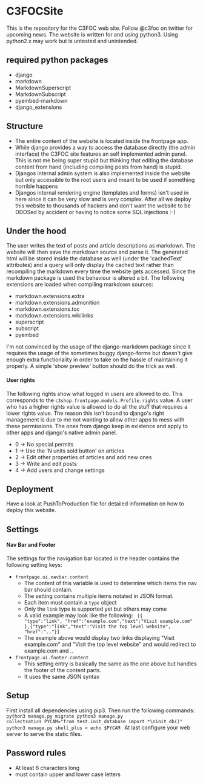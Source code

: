 # C3FOCSite
This is the repository for the C3FOC web site. Follow @c3foc on twitter for upcoming news.
The website is written for and using python3. Using python2.x may work but is untested and unintended.

## required python packages

 * django
 * markdown
 * MarkdownSuperscript
 * MarkdownSubscript
 * pyembed-markdown
 * django_extensions

## Structure

 * The entire content of the website is located inside the
   frontpage app.
 * While django provides a way to access the database directly (the
   admin interface) the C3FOC site features an self implemented admin
   panel. This is not me being super stupid but thinking that editing
   the database content from hand (including compiling posts from hand)
   is stupid.
 * Djangos internal admin system is also implemented inside the website
   but only accessible to the root users and meant to be used if
   something horrible happens
 * Djangos internal rendering engine (templates and forms) isn't used in
   here since it can be very slow and is very complex. After all we deploy
   this website to thousands of hackers and don't want the website to be
   DDOSed by accident or having to notice some SQL injections :-)

## Under the hood

The user writes the text of posts and article descriptions as markdown.
The website will then save the markdown source and parse it. The generated
html will be stored inside the database as well (under the 'cachedText'
attributes) and a query will only display the cached text rather than
recompiling the markdown every time the website gets accessed. Since the
markdown package is used the behaviour is altered a bit. The following
extensions are loaded when compiling markdown sources:

* markdown.extensions.extra
* markdown.extensions.admonition
* markdown.extensions.toc
* markdown.extensions.wikilinks
* superscript
* subscript
* pyembed

I'm not convinced by the usage of the django-markdown package since it
requires the usage of the sometimes buggy django-forms but doesn't give
enough extra functionality in order to take on the hassle of maintaining
it properly. A simple 'show preview' button should do the trick as well.

#### User rights

The following rights show what logged in users are allowed to do. This
corresponds to the <code>c3shop.frontpage.models.Profile.rights</code>
value. A user who has a higher rights value is allowed to do all the
stuff that requires a lower rights value. The reason this isn't bound to
django's right management is due to me not wanting to allow other apps
to mess with these permissions. The ones from django keep in existence
and apply to other apps and django's native admin panel.

* 0 -> No special permits
* 1 -> Use the 'N units sold button' on articles
* 2 -> Edit other properties of articles and add new ones
* 3 -> Write and edit posts
* 4 -> Add users and change settings

## Deployment

Have a look at PushToProduction file for detailed information on how to
deploy this website.

## Settings
#### Nav Bar and Footer
The settings for the navigation bar located in the header contains the
following setting keys:
* <code>frontpage.ui.navbar.content</code>
    - The content of this variable is used to determine which items the
      nav bar should contain.
    - The setting contains multiple items notated in JSON format.
    - Each item must contain a <code>type</code> object
    - Only the <code>link</code> type is supported yet but others may
      come
    - A valid example may look like the following:
        <code>
        [{
            "type":"link",
            "href":"example.com","text":"Visit example.com"
        },{"type":"link","text":"Visit the top level website",
        "href":".."}]
        </code>
    - The example above would display two links displaying "Visit
    example.com" and "Visit the top level website" and would redirect to
    example.com and ..
* <code>frontpage.ui.footer.content</code>
    - This setting entry is basically the same as the one above but
      handles the footer of the content parts.
    - It uses the same JSON syntax

## Setup
First install all dependencies using pip3. Then run the following commands:
<code>
python3 manage.py migrate
python3 manage.py collectsatics
PYCAM="from test.init_database import *\ninit_db()"
python3 manage.py shell_plus < echo $PYCAM
</code>
At last configure your web server to serve the static files.

## Password rules
 * At least 6 characters long
 * must contain upper and lower case letters